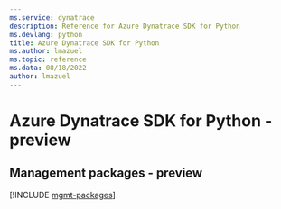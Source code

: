 ```yaml
---
ms.service: dynatrace
description: Reference for Azure Dynatrace SDK for Python
ms.devlang: python
title: Azure Dynatrace SDK for Python
ms.author: lmazuel
ms.topic: reference
ms.data: 08/18/2022
author: lmazuel
---
```

# Azure Dynatrace SDK for Python - preview

## Management packages - preview
[!INCLUDE [mgmt-packages](dynatrace-mgmt-index.md)]